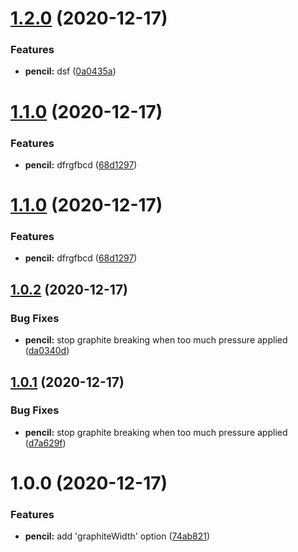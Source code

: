 # [1.2.0](https://github.com/MuhammadAlsaied/semver/compare/v1.1.0...v1.2.0) (2020-12-17)


### Features

* **pencil:** dsf ([0a0435a](https://github.com/MuhammadAlsaied/semver/commit/0a0435ae54ea33d2b5ac0987f661b969b605bfab))

# [1.1.0](https://github.com/MuhammadAlsaied/semver/compare/v1.0.2...v1.1.0) (2020-12-17)


### Features

* **pencil:** dfrgfbcd ([68d1297](https://github.com/MuhammadAlsaied/semver/commit/68d1297bf80694ab638765dc4116c9264627f462))

# [1.1.0](https://github.com/MuhammadAlsaied/semver/compare/v1.0.2...v1.1.0) (2020-12-17)


### Features

* **pencil:** dfrgfbcd ([68d1297](https://github.com/MuhammadAlsaied/semver/commit/68d1297bf80694ab638765dc4116c9264627f462))

## [1.0.2](https://github.com/MuhammadAlsaied/semver/compare/v1.0.1...v1.0.2) (2020-12-17)


### Bug Fixes

* **pencil:** stop graphite breaking when too much pressure applied ([da0340d](https://github.com/MuhammadAlsaied/semver/commit/da0340da46b6051f5e677f868c40b5615fcbd906))

## [1.0.1](https://github.com/MuhammadAlsaied/semver/compare/v1.0.0...v1.0.1) (2020-12-17)


### Bug Fixes

* **pencil:** stop graphite breaking when too much pressure applied ([d7a629f](https://github.com/MuhammadAlsaied/semver/commit/d7a629f7a9f5661cee694a6c25d6eb597c52f478))

# 1.0.0 (2020-12-17)


### Features

* **pencil:** add 'graphiteWidth' option ([74ab821](https://github.com/MuhammadAlsaied/semver/commit/74ab8217107abd39c8f0b037deb0c98d5f064b99))
